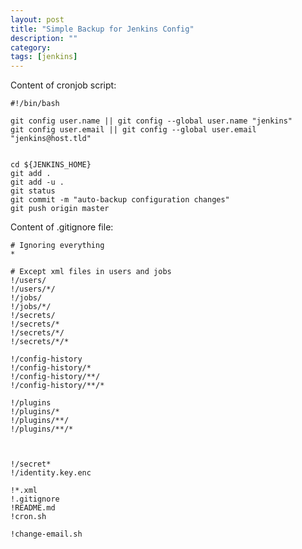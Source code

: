 ```yaml
---
layout: post
title: "Simple Backup for Jenkins Config"
description: ""
category: 
tags: [jenkins]
---
```





Content of cronjob script:

<pre><code>#!/bin/bash

git config user.name || git config --global user.name "jenkins"
git config user.email || git config --global user.email "jenkins@host.tld"


cd ${JENKINS_HOME}
git add .
git add -u .
git status
git commit -m "auto-backup configuration changes"
git push origin master
</code></pre>


Content of .gitignore file:

<pre><code># Ignoring everything
*

# Except xml files in users and jobs
!/users/
!/users/*/
!/jobs/
!/jobs/*/
!/secrets/
!/secrets/*
!/secrets/*/
!/secrets/*/*

!/config-history
!/config-history/*
!/config-history/**/
!/config-history/**/*

!/plugins
!/plugins/*
!/plugins/**/
!/plugins/**/*



!/secret*
!/identity.key.enc

!*.xml
!.gitignore
!README.md
!cron.sh

!change-email.sh
</code></pre>
